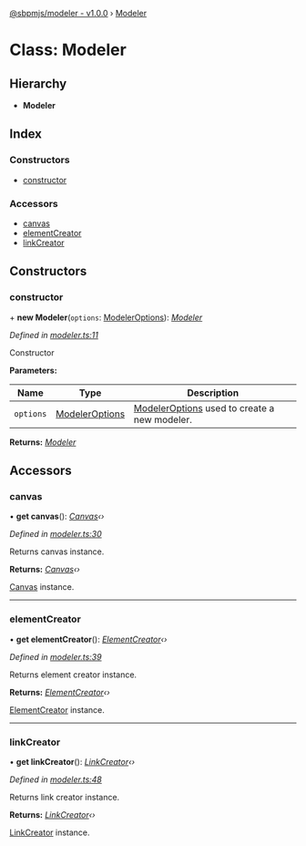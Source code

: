 [@sbpmjs/modeler - v1.0.0](../README.md) › [Modeler](modeler.md)

# Class: Modeler

## Hierarchy

* **Modeler**

## Index

### Constructors

* [constructor](modeler.md#constructor)

### Accessors

* [canvas](modeler.md#canvas)
* [elementCreator](modeler.md#elementcreator)
* [linkCreator](modeler.md#linkcreator)

## Constructors

###  constructor

\+ **new Modeler**(`options`: [ModelerOptions](../interfaces/modeleroptions.md)): *[Modeler](modeler.md)*

*Defined in [modeler.ts:11](https://github.com/mkolodiy/sbpmjs/blob/97cb194/packages/sbpm-modeler/lib/modeler.ts#L11)*

Constructor

**Parameters:**

Name | Type | Description |
------ | ------ | ------ |
`options` | [ModelerOptions](../interfaces/modeleroptions.md) | [ModelerOptions](../interfaces/modeleroptions.md) used to create a new modeler.  |

**Returns:** *[Modeler](modeler.md)*

## Accessors

###  canvas

• **get canvas**(): *[Canvas](canvas.md)‹›*

*Defined in [modeler.ts:30](https://github.com/mkolodiy/sbpmjs/blob/97cb194/packages/sbpm-modeler/lib/modeler.ts#L30)*

Returns canvas instance.

**Returns:** *[Canvas](canvas.md)‹›*

[Canvas](canvas.md) instance.

___

###  elementCreator

• **get elementCreator**(): *[ElementCreator](elementcreator.md)‹›*

*Defined in [modeler.ts:39](https://github.com/mkolodiy/sbpmjs/blob/97cb194/packages/sbpm-modeler/lib/modeler.ts#L39)*

Returns element creator instance.

**Returns:** *[ElementCreator](elementcreator.md)‹›*

[ElementCreator](elementcreator.md) instance.

___

###  linkCreator

• **get linkCreator**(): *[LinkCreator](linkcreator.md)‹›*

*Defined in [modeler.ts:48](https://github.com/mkolodiy/sbpmjs/blob/97cb194/packages/sbpm-modeler/lib/modeler.ts#L48)*

Returns link creator instance.

**Returns:** *[LinkCreator](linkcreator.md)‹›*

[LinkCreator](linkcreator.md) instance.
